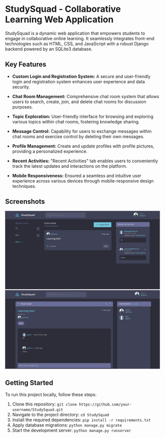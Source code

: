 # StudySquad - Collaborative Learning Web Application

StudySquad is a dynamic web application that empowers students to engage in collaborative online learning. It seamlessly integrates front-end technologies such as HTML, CSS, and JavaScript with a robust Django backend powered by an SQLite3 database.

## Key Features

- **Custom Login and Registration System:** A secure and user-friendly login and registration system enhances user experience and data security.

- **Chat Room Management:** Comprehensive chat room system that allows users to search, create, join, and delete chat rooms for discussion purposes.

- **Topic Exploration:** User-friendly interface for browsing and exploring various topics within chat rooms, fostering knowledge sharing.

- **Message Control:** Capability for users to exchange messages within chat rooms and exercise control by deleting their own messages.

- **Profile Management:** Create and update profiles with profile pictures, providing a personalized experience.

- **Recent Activities:** "Recent Activities" tab enables users to conveniently track the latest updates and interactions on the platform.

- **Mobile Responsiveness:** Ensured a seamless and intuitive user experience across various devices through mobile-responsive design techniques.

## Screenshots

![Homepage](https://github.com/MohammadShuvoAli/StudySquad/blob/main/static/images/snap1.PNG)
![Chat Room](https://github.com/MohammadShuvoAli/StudySquad/blob/main/static/images/snap2.PNG)

## Getting Started

To run this project locally, follow these steps:

1. Clone this repository: `git clone https://github.com/your-username/StudySquad.git`
2. Navigate to the project directory: `cd StudySquad`
3. Install the required dependencies: `pip install -r requirements.txt`
4. Apply database migrations: `python manage.py migrate`
5. Start the development server: `python manage.py runserver`
